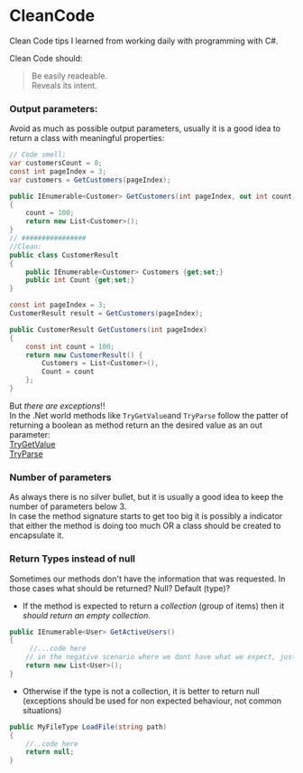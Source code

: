 # CleanCode

Clean Code tips I learned from working daily with programming with C#.  

Clean Code should:
> Be easily readeable.  
> Reveals its intent.

### Output parameters:
Avoid as much as possible output parameters, usually it is a good idea to return a class with meaningful properties:  

```cs
// Code smell:
var customersCount = 0;
const int pageIndex = 3;
var customers = GetCustomers(pageIndex);

public IEnumerable<Customer> GetCustomers(int pageIndex, out int count)
{
    count = 100;
    return new List<Customer>();
}
// ################
//Clean:
public class CustomerResult
{
    public IEnumerable<Customer> Customers {get;set;}
    public int Count {get;set;}
}

const int pageIndex = 3;
CustomerResult result = GetCustomers(pageIndex);

public CustomerResult GetCustomers(int pageIndex)
{
    const int count = 100;
    return new CustomerResult() {
        Customers = List<Customer>(),
        Count = count
    };
}
```

But *there are exceptions*!!  
In the .Net world methods like `TryGetValue`and `TryParse` follow the patter of returning a boolean as method return an the desired value as an out parameter:  
[TryGetValue](https://docs.microsoft.com/en-us/dotnet/api/system.collections.generic.dictionary-2.trygetvalue?view=netcore-2.2)  
[TryParse](https://docs.microsoft.com/en-us/dotnet/api/system.int32.tryparse?view=netcore-2.2)

### Number of parameters

As always there is no silver bullet, but it is usually a good idea to keep the number of parameters below 3.  
In case the method signature starts to get too big it is possibly a indicator that either the method is doing too much OR a class should be created to encapsulate it.  

### Return Types instead of null

Sometimes our methods don't have the information that was requested. In those cases what should be returned? Null? Default (type)?

* If the method is expected to return a *collection* (group of items) then it *should return an empty collection*.

```cs
public IEnumerable<User> GetActiveUsers()
{
     //...code here
    // in the negative scenario where we dont have what we expect, just return an empty collection
    return new List<User>();
}
```

* Otherwise if the type is not a collection, it is better to return null (exceptions should be used for non expected behaviour, not common situations)

```cs
public MyFileType LoadFile(string path)
{
    //..code here
    return null;
}

```
